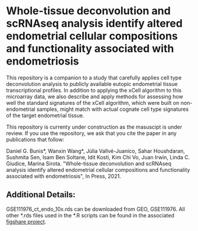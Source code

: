 # Whole-tissue deconvolution and scRNAseq analysis identify altered endometrial cellular compositions and functionality associated with endometriosis
This repository is a companion to a study that carefully applies cell type deconvolution analysis to publicly available eutopic endometrial tissue transcriptional profiles. In addition to applying the xCell algorithm to this microarray data, we also describe and apply methods for assessing how well the standard signatures of the xCell algorithm, which were built on non-endometrial samples, might match with actual cognate cell type signatures of the target endometrial tissue.

This repository is currenty under construction as the masuscipt is under review. If you use the repository, we ask that you cite the paper in any publications that follow:

Daniel G. Bunis*, Wanxin Wang*, Júlia Vallvé-Juanico, Sahar Houshdaran, Sushmita Sen, Isam Ben Soltane, Idit Kosti, Kim Chi Vo, Juan Irwin, Linda C. Giudice, Marina Sirota. "Whole-tissue deconvolution and scRNAseq analysis identify altered endometrial cellular compositions and functionality associated with endometriosis", In Press, 2021.

## Additional Details:
GSE111976_ct_endo_10x.rds can be downloaded from GEO, GSE111976. All other \*.rds files used in the \*.R scripts can be found in the associated [figshare project](https://figshare.com/projects/Whole-tissue_deconvolution_and_scRNAseq_analysis_identify_altered_endometrial_cellular_compositions_and_functionality_associated_with_endometriosis/127208).
